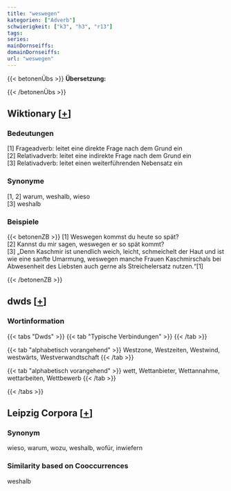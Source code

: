 ```yaml
---
title: "weswegen"
kategorien: ["Adverb"]
schwierigkeit: ["k3", "h3", "r13"]
tags:
series:
mainDornseiffs:
domainDornseiffs:
url: "weswegen"
---
```


{{< betonenÜbs >}}
**Übersetzung:**  
  
{{< /betonenÜbs >}}

## Wiktionary [[+](https://de.wiktionary.org/wiki/weswegen)]

### Bedeutungen
[1] Frageadverb: leitet eine direkte Frage nach dem Grund ein  
[2] Relativadverb: leitet eine indirekte Frage nach dem Grund ein  
[3] Relativadverb: leitet einen weiterführenden Nebensatz ein  

### Synonyme
[1, 2] warum, weshalb, wieso  
[3] weshalb  

### Beispiele
{{< betonenZB >}}
[1] Weswegen kommst du heute so spät?  
[2] Kannst du mir sagen, weswegen er so spät kommt?  
[3] „Denn Kaschmir ist unendlich weich, leicht, schmeichelt der Haut und ist wie eine sanfte Umarmung, weswegen manche Frauen Kaschmirschals bei Abwesenheit des Liebsten auch gerne als Streichelersatz nutzen.“[1]  

{{< /betonenZB >}}


## dwds [[+](https://www.dwds.de/wb/weswegen)]

### Wortinformation
{{< tabs "Dwds" >}}
{{< tab "Typische Verbindungen" >}}
{{< /tab >}}

{{< tab "alphabetisch vorangehend" >}}
Westzone, Westzeiten, Westwind, westwärts, Westverwandtschaft
{{< /tab >}}

{{< tab "alphabetisch vorangehend" >}}
wett, Wettanbieter, Wettannahme, wettarbeiten, Wettbewerb
{{< /tab >}}

{{< /tabs >}}

## Leipzig Corpora [[+](https://corpora.uni-leipzig.de/en/res?word=weswegen&corpusId=deu_newscrawl-public_2018)]


### Synonym
wieso, warum, wozu, weshalb, wofür, inwiefern


### Similarity based on Cooccurrences
weshalb


